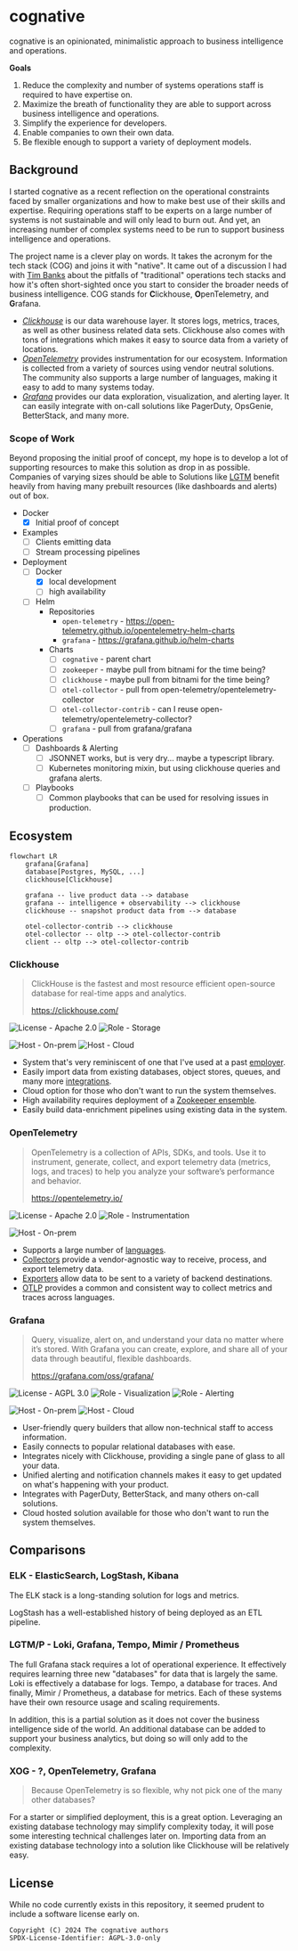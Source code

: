 # cognative

cognative is an opinionated, minimalistic approach to business intelligence and operations.

**Goals**

1. Reduce the complexity and number of systems operations staff is required to have expertise on.
2. Maximize the breath of functionality they are able to support across business intelligence and operations.
3. Simplify the experience for developers.
4. Enable companies to own their own data.
5. Be flexible enough to support a variety of deployment models.

## Background

I started cognative as a recent reflection on the operational constraints faced by smaller organizations and how to
make best use of their skills and expertise. Requiring operations staff to be experts on a large number of systems
is not sustainable and will only lead to burn out. And yet, an increasing number of complex systems need to be run to
support business intelligence and operations.

The project name is a clever play on words. It takes the acronym for the tech stack (COG) and joins it with "native".
It came out of a discussion I had with [Tim Banks](https://github.com/timbanks) about the pitfalls of "traditional" 
operations tech stacks and how it's often short-sighted once you start to consider the broader needs of business 
intelligence. COG stands for **C**lickhouse, **O**penTelemetry, and **G**rafana.

- [_Clickhouse_](#clickhouse) is our data warehouse layer. It stores logs, metrics, traces, as well as other business 
  related data sets. Clickhouse also comes with tons of integrations which makes it easy to source data from a variety
  of locations.
- [_OpenTelemetry_](#opentelemetry) provides instrumentation for our ecosystem. Information is collected from a variety 
  of sources using vendor neutral solutions. The community also supports a large number of languages, making it easy to
  add to many systems today.
- [_Grafana_](#grafana) provides our data exploration, visualization, and alerting layer. It can easily integrate with 
  on-call solutions like PagerDuty, OpsGenie, BetterStack, and many more.

### Scope of Work

[LGTM]: #lgtmp---loki-grafana-tempo-mimir--prometheus

Beyond proposing the initial proof of concept, my hope is to develop a lot of supporting resources to make this solution
as drop in as possible. Companies of varying sizes should be able to Solutions like [LGTM][] benefit heavily from
having many prebuilt resources (like dashboards and alerts) out of box.

- Docker
  - [x] Initial proof of concept
- Examples
  - [ ] Clients emitting data
  - [ ] Stream processing pipelines
- Deployment
  - [ ] Docker
    - [x] local development
    - [ ] high availability
  - [ ] Helm
    - Repositories
      - `open-telemetry` - https://open-telemetry.github.io/opentelemetry-helm-charts
      - `grafana` - https://grafana.github.io/helm-charts
    - Charts
      - [ ] `cognative` - parent chart
      - [ ] `zookeeper` - maybe pull from bitnami for the time being?
      - [ ] `clickhouse` - maybe pull from bitnami for the time being?
      - [ ] `otel-collector` - pull from open-telemetry/opentelemetry-collector
      - [ ] `otel-collector-contrib` - can I reuse open-telemetry/opentelemetry-collector?
      - [ ] `grafana` - pull from grafana/grafana
- Operations
  - [ ] Dashboards & Alerting
    - [ ] JSONNET works, but is very dry... maybe a typescript library.
    - [ ] Kubernetes monitoring mixin, but using clickhouse queries and grafana alerts.
  - [ ] Playbooks
    - [ ] Common playbooks that can be used for resolving issues in production.

## Ecosystem

<!-- todo: this section really is just a collection of notes for now... I need to pull it together better -->

```mermaid
flowchart LR
    grafana[Grafana]
    database[Postgres, MySQL, ...]
    clickhouse[Clickhouse]

    grafana -- live product data --> database
    grafana -- intelligence + observability --> clickhouse
    clickhouse -- snapshot product data from --> database

    otel-collector-contrib --> clickhouse
    otel-collector -- oltp --> otel-collector-contrib
    client -- oltp --> otel-collector-contrib
```

<!-- COMMON BADGES -->

[License - Apache 2.0]: https://img.shields.io/badge/license-Apache_2.0-blueviolet?style=for-the-badge
[License - AGPL 3.0]: https://img.shields.io/badge/license-AGPL_3.0-blueviolet?style=for-the-badge
[Host - On-prem]: https://img.shields.io/badge/host-on_prem-yellow?style=for-the-badge
[Host - Cloud]: https://img.shields.io/badge/host-cloud-yellow?style=for-the-badge
[Role - Storage]: https://img.shields.io/badge/role-storage-blue?style=for-the-badge
[Role - Instrumentation]: https://img.shields.io/badge/role-instrumentation-blue?style=for-the-badge
[Role - Visualization]: https://img.shields.io/badge/role-visualization-blue?style=for-the-badge
[Role - Alerting]: https://img.shields.io/badge/role-alerting-blue?style=for-the-badge

### Clickhouse

> ClickHouse is the fastest and most resource efficient open-source database for real-time apps and analytics.
>
> https://clickhouse.com/

![License - Apache 2.0][]
![Role - Storage][]

![Host - On-prem][]
![Host - Cloud][]

- System that's very reminiscent of one that I've used at a past [employer](https://www.youtube.com/watch?v=LBDZFtqL-ck). 
- Easily import data from existing databases, object stores, queues, and many more [integrations](https://clickhouse.com/docs/en/integrations).
- Cloud option for those who don't want to run the system themselves.
- High availability requires deployment of a [Zookeeper ensemble](https://zookeeper.apache.org/doc/r3.1.2/zookeeperAdmin.html).
- Easily build data-enrichment pipelines using existing data in the system.

### OpenTelemetry

> OpenTelemetry is a collection of APIs, SDKs, and tools. Use it to instrument, generate, collect, and export telemetry
> data (metrics, logs, and traces) to help you analyze your software’s performance and behavior.
>
> https://opentelemetry.io/

![License - Apache 2.0][]
![Role - Instrumentation][]

![Host - On-prem][]

- Supports a large number of [languages](https://opentelemetry.io/docs/languages/).
- [Collectors](https://opentelemetry.io/docs/collector/) provide a vendor-agnostic way to receive, process, and export
  telemetry data.
- [Exporters](https://opentelemetry.io/docs/collector/configuration/#exporters) allow data to be sent to a variety of
  backend destinations.
- [OTLP](https://opentelemetry.io/docs/specs/otlp/) provides a common and consistent way to collect metrics and traces
  across languages.

### Grafana

> Query, visualize, alert on, and understand your data no matter where it’s stored. With Grafana you can create,
> explore, and share all of your data through beautiful, flexible dashboards.
>
> https://grafana.com/oss/grafana/

![License - AGPL 3.0][]
![Role - Visualization][]
![Role - Alerting][]

![Host - On-prem][]
![Host - Cloud][]

- User-friendly query builders that allow non-technical staff to access information.
- Easily connects to popular relational databases with ease.
- Integrates nicely with Clickhouse, providing a single pane of glass to all your data.
- Unified alerting and notification channels makes it easy to get updated on what's happening with your product.
- Integrates with PagerDuty, BetterStack, and many others on-call solutions.
- Cloud hosted solution available for those who don't want to run the system themselves.

## Comparisons

<!-- todo: this section is mostly just a collection of notes and some rough ideas -->

### ELK - ElasticSearch, LogStash, Kibana

The ELK stack is a long-standing solution for logs and metrics.

LogStash has a well-established history of being deployed as an ETL pipeline.

<!-- todo: add more content here... -->

### LGTM/P - Loki, Grafana, Tempo, Mimir / Prometheus

The full Grafana stack requires a lot of operational experience. It effectively requires learning three new "databases"
for data that is largely the same. Loki is effectively a database for logs. Tempo, a database for traces. And finally,
Mimir / Prometheus, a database for metrics. Each of these systems have their own resource usage and scaling requirements.

In addition, this is a partial solution as it does not cover the business intelligence side of the world. An additional
database can be added to support your business analytics, but doing so will only add to the complexity.

<!-- todo: add more content here... -->

### XOG - ?, OpenTelemetry, Grafana

> Because OpenTelemetry is so flexible, why not pick one of the many other databases?

For a starter or simplified deployment, this is a great option. Leveraging an existing database technology may simplify
complexity today, it will pose some interesting technical challenges later on. Importing data from an existing database
technology into a solution like Clickhouse will be relatively easy.

<!-- todo: add more content here... -->

## License

While no code currently exists in this repository, it seemed prudent to include a software license early on.

```
Copyright (C) 2024 The cognative authors
SPDX-License-Identifier: AGPL-3.0-only
```
